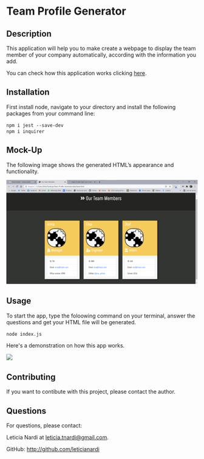 # Team Profile Generator


 ## Description

 This application will help you to make create a webpage to display the team member of your company automatically, according with the information you add.
    
 You can check how this application works clicking [here](https://youtu.be/t4-uY6IfXxA).


## Installation

First install node, navigate to your directory and install the following packages from your command line:
```
npm i jest --save-dev
npm i inquirer
```

## Mock-Up

The following image shows the generated HTML’s appearance and functionality. 

<img src ="./src/images/secreenshot.png"/>


## Usage

To start the app, type the foloowing command on your terminal, answer the questions and get your HTML file will be generated.
```
node index.js
```

Here's a demonstration on how this app works.

<img src ="./src/images/gif.gif" />


## Contributing

If you want to contibute with this project, please contact the author.


## Questions

For questions, please contact:

Leticia Nardi at leticia.tnardi@gmail.com.

GitHub: http://github.com/leticianardi

